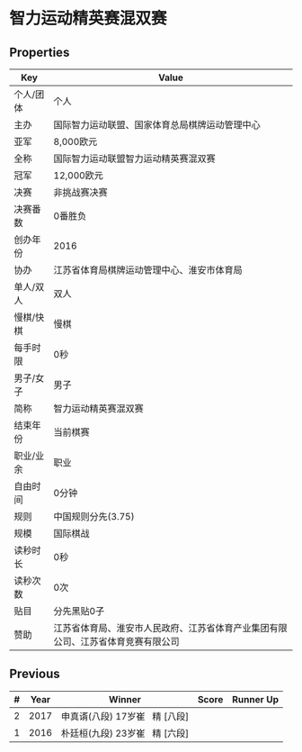 # 智力运动精英赛混双赛

## Properties

| Key | Value |
| --- | ----- |
| 个人/团体 | 个人 |
| 主办 | 国际智力运动联盟、国家体育总局棋牌运动管理中心 |
| 亚军 | 8,000欧元 |
| 全称 | 国际智力运动联盟智力运动精英赛混双赛 |
| 冠军 | 12,000欧元 |
| 决赛 | 非挑战赛决赛 |
| 决赛番数 | 0番胜负 |
| 创办年份 | 2016 |
| 协办 | 江苏省体育局棋牌运动管理中心、淮安市体育局 |
| 单人/双人 | 双人 |
| 慢棋/快棋 | 慢棋 |
| 每手时限 | 0秒 |
| 男子/女子 | 男子 |
| 简称 | 智力运动精英赛混双赛 |
| 结束年份 | 当前棋赛 |
| 职业/业余 | 职业 |
| 自由时间 | 0分钟 |
| 规则 | 中国规则分先(3.75) |
| 规模 | 国际棋战 |
| 读秒时长 | 0秒 |
| 读秒次数 | 0次 |
| 贴目 | 分先黑贴0子 |
| 赞助 | 江苏省体育局、淮安市人民政府、江苏省体育产业集团有限公司、江苏省体育竞赛有限公司 |

## Previous

| # | Year | Winner | Score | Runner Up |
| --- | --- | --- | --- | --- |
| 2 | 2017 | 申真谞(八段) 17岁崔   精 [八段] |  |  |
| 1 | 2016 | 朴廷桓(九段) 23岁崔   精 [六段] |  |  |

